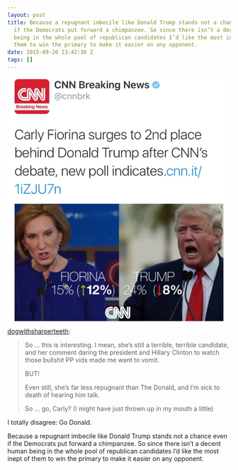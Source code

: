 ```yaml
---
layout: post
title: Because a repugnant imbecile like Donald Trump stands not a chance even
  if the Democrats put forward a chimpanzee. So since there isn’t a decent human
  being in the whole pool of republican candidates I’d like the most inept of
  them to win the primary to make it easier on any opponent.
date: 2015-09-20 13:42:36 Z
tags: []
---
```

![](/media/2015/09/129490091389.jpg)
[dogwithsharperteeth](http://dogwithsharperteeth.tumblr.com/post/129489797101/so-this-is-interesting-i-mean-shes-still-a):

> So … this is interesting. I mean, she’s still a terrible, terrible candidate, and her comment daring the president and Hillary Clinton to watch those bullshit PP vids made me want to vomit.
> 
> BUT!
> 
> Even still, she’s far less repugnant than The Donald, and I’m sick to death of hearing him talk.
> 
> So … go, Carly? (I might have just thrown up in my mouth a little)

I totally disagree: Go Donald.

Because a repugnant imbecile like Donald Trump stands not a chance even if the Democrats put forward a chimpanzee. So since there isn’t a decent human being in the whole pool of republican candidates I’d like the most inept of them to win the primary to make it easier on any opponent.

